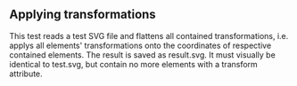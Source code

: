 
## Applying transformations

This test reads a test SVG file
and flattens all contained transformations,
i.e. applys all elements' transformations
onto the coordinates of respective contained elements.
The result is saved as result.svg.
It must visually be identical to test.svg,
but contain no more elements with a transform attribute.
